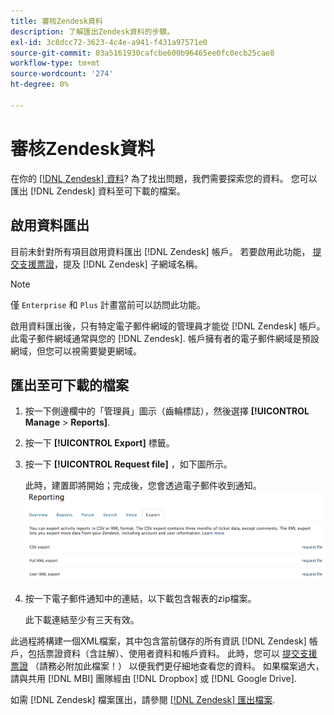 ```yaml
---
title: 審核Zendesk資料
description: 了解匯出Zendesk資料的步驟。
exl-id: 3c8dcc72-3623-4c4e-a941-f431a97571e0
source-git-commit: 03a5161930cafcbe600b96465ee0fc0ecb25cae8
workflow-type: tm+mt
source-wordcount: '274'
ht-degree: 0%

---
```


# 審核Zendesk資料

在你的 [[!DNL Zendesk] 資料](../integrations/exp-zendesk-data.md)? 為了找出問題，我們需要探索您的資料。 您可以匯出 [!DNL Zendesk] 資料至可下載的檔案。

## 啟用資料匯出

目前未針對所有項目啟用資料匯出 [!DNL Zendesk] 帳戶。 若要啟用此功能， [提交支援票證](../../../guide-overview.md)，提及 [!DNL Zendesk] 子網域名稱。

>[!NOTE]
>
>僅 `Enterprise` 和 `Plus` 計畫當前可以訪問此功能。

啟用資料匯出後，只有特定電子郵件網域的管理員才能從 [!DNL Zendesk] 帳戶。 此電子郵件網域通常與您的 [!DNL Zendesk]. 帳戶擁有者的電子郵件網域是預設網域，但您可以視需要變更網域。

## 匯出至可下載的檔案

1. 按一下側邊欄中的「管理員」圖示（齒輪標誌），然後選擇 **[!UICONTROL Manage** > **Reports]**.
1. 按一下 **[!UICONTROL Export]** 標籤。
1. 按一下 **[!UICONTROL Request file]** ，如下圖所示。

   此時，建置即將開始；完成後，您會透過電子郵件收到通知。
   ![reports_export_new.png](../../../assets/reports_export_new.png)

1. 按一下電子郵件通知中的連結，以下載包含報表的zip檔案。

   此下載連結至少有三天有效。

此過程將構建一個XML檔案，其中包含當前儲存的所有資訊 [!DNL Zendesk] 帳戶，包括票證資料（含註解）、使用者資料和帳戶資料。 此時，您可以 [提交支援票證](../../../guide-overview.md) （請務必附加此檔案！） 以便我們更仔細地查看您的資料。 如果檔案過大，請與共用 [!DNL MBI] 團隊經由 [!DNL Dropbox] 或 [!DNL Google Drive].

如需 [!DNL Zendesk] 檔案匯出，請參閱 [[!DNL Zendesk] 匯出檔案](https://support.zendesk.com/entries/23002207-Exporting-data-to-a-CSV-or-XML-file-Plus-and-Enterprise-).
